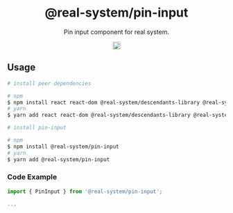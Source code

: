 <h1 align="center">@real-system/pin-input</h1>
<p align="center">Pin input component for real system.</p>
<p align="center">
<a href="https://www.npmjs.com/package/@real-system/pin-input"><img src="https://badgen.net/npm/v/@real-system/pin-input?label=&icon=npm&color=blue" alt="npm version" height="18"/></a>
</p>

## Usage

```bash
# install peer dependencies

# npm
$ npm install react react-dom @real-system/descendants-library @real-system/styling-library @real-system/theme-library @real-system/utils-library @real-system/state-library
# yarn
$ yarn add react react-dom @real-system/descendants-library @real-system/styling-library @real-system/theme-library @real-system/utils-library @real-system/state-library

# install pin-input

# npm
$ npm install @real-system/pin-input
# yarn
$ yarn add @real-system/pin-input
```

### Code Example

```typescript
import { PinInput } from '@real-system/pin-input';

...

```

